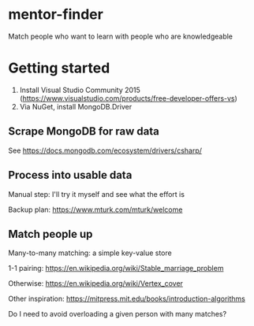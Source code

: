 # mentor-finder
Match people who want to learn with people who are knowledgeable

# Getting started
1. Install Visual Studio Community 2015 (https://www.visualstudio.com/products/free-developer-offers-vs)
1. Via NuGet, install MongoDB.Driver

## Scrape MongoDB for raw data
See https://docs.mongodb.com/ecosystem/drivers/csharp/

## Process into usable data
Manual step: I'll try it myself and see what the effort is

Backup plan: https://www.mturk.com/mturk/welcome

## Match people up
Many-to-many matching: a simple key-value store

1-1 pairing: https://en.wikipedia.org/wiki/Stable_marriage_problem

Otherwise: https://en.wikipedia.org/wiki/Vertex_cover

Other inspiration: https://mitpress.mit.edu/books/introduction-algorithms

Do I need to avoid overloading a given person with many matches?
